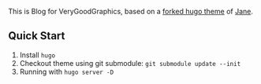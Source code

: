 This is Blog for VeryGoodGraphics, based on a [forked hugo theme](https://github.com/verygoodgraphics/hugo-theme-jane) of [Jane](https://github.com/xianmin/hugo-theme-jane).

## Quick Start

1. Install `hugo`
2. Checkout theme using git submodule: `git submodule update --init`
3. Running with `hugo server -D`
